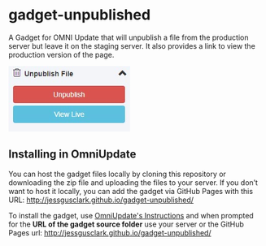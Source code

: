 # gadget-unpublished

A Gadget for OMNI Update that will unpublish a file from the production server but leave it on the staging server. It also provides a link to view the production version of the page.

![Preview of the Unpublished Gadget](docs/unpublished-demo.jpg)

## Installing in OmniUpdate

You can host the gadget files locally by cloning this repository or downloading the zip file and uploading the files to your server. If you don’t want to host it locally, you can add the gadget via GitHub Pages with this URL: http://jessgusclark.github.io/gadget-unpublished/

To install the gadget, use [OmniUpdate's Instructions](http://support.omniupdate.com/oucampus10/setup/gadgets/new-gadget.html) and when prompted for the **URL of the gadget source folder** use your server or the GitHub Pages url: http://jessgusclark.github.io/gadget-unpublished/
